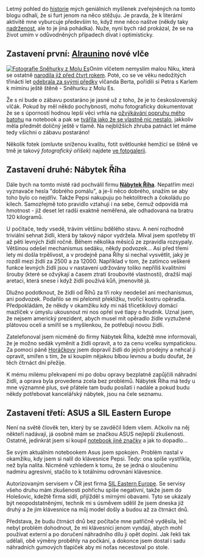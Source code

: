 <!-- dcterms:identifier = riderweblog#187 -->
<!-- dcterms:title = Abych jenom nenadával... -->
<!-- dcterms:abstract = Trocha optimistického náhledu do života -->
<!-- np9:categoryId = 1 -->
<!-- x4w:category = Koně -->
<!-- np9:authorId = 1 -->
<!-- np9:authorEmail = michal.valasek@altairis.cz -->
<!-- dcterms:creator = Michal Altair Valášek -->
<!-- dcterms:created = 2004-12-11T04:22:08.503+01:00 -->
<!-- dcterms:dateAccepted = 2004-12-11T04:22:08.503+01:00 -->

Letmý pohled do [historie](/Archive.aspx) mých geniálních myšlenek zveřejněných na tomto blogu odhalí, že si furt jenom na něco stěžuju. Je pravda, že k literární aktivitě mne vyburcuje především to, když mne něco naštve (někdy taky [nadrženost](http://www.bdsm.cz/Search.aspx?text=falko&idx=a), ale to je jiná pohádka). Nuže, nyní bych rád prokázal, že se na život umím v odůvodněných případech dívat i optimisticky.

## Zastavení první: [Alraunino](http://www.alraune.cz/) nové vlče

[![Fotografie Sněhurky z Molu Es](http://gallery.rider.cz/esta/snehurka/20041210_prvni_setkani/20041210-172538-0000.jpg?w=253&h=300 "Takhle vypadá pětitýdenní štěně československého vlčáka")](http://gallery.rider.cz/esta/snehurka/20041210_prvni_setkani/default.xhtml)Oním vlčetem nemyslím malou Niku, která se ostatně [narodila již před čtvrt rokem](http://weblog.alraune.cz/entry/article-20040925.aspx). Poté, co se ve věku nedožitých třinácti let [odebrala za svými předky](http://weblog.alraune.cz/entry/article-20041004.aspx) vlčanda Berta, pořídili si Petra s Karlem k miminu ještě štěně - Sněhurku z Molu Es.

Že s ní bude o zábavu postaráno je jasné už z toho, že je to československý vlčák. Pokud by měl někdo pochybnosti, mohu fotograficky dokumentovat že se s úporností hodnou lepší věci vrhla na [ožvýkávání popruhu mého batohu](http://gallery.rider.cz/esta/snehurka/20041210_prvni_setkani/20041210-172824-0000.jpg.xhtml) na notebook a pak se [tvářila jako že se vlastně nic nestalo](http://gallery.rider.cz/esta/snehurka/20041210_prvni_setkani/20041210-172832-0000.jpg.xhtml), jakkoliv měla předmět doličný ještě v tlamě. Na nejbližších zhruba patnáct let máme tedy všichni o zábavu postaráno!

Několik fotek (omluvte sníženou kvalitu, fotit světlounké hemžící se štěně ve tmě je takový *fotografický oříšek*) najdete [ve fotogalerii](http://gallery.rider.cz/esta/snehurka/20041210_prvni_setkani/default.xhtml).

## Zastavení druhé: Nábytek Říha

Dále bych na tomto místě rád pochválil firmu **[Nábytek Říha](http://www.nabytekriha.cz/)**. Nepatřím mezi vyznavače hesla "dobrého pomálu", a je-li něco dobrého, snažím se aby toho bylo co nejdřív. Takže Pepsi nakupuju po hektolitrech a čokoládu po kilech. Samozřejmě toto pravidlo vztahuji i na sebe, čemuž odpovídá má hmotnost - již deset let radši exaktně neměřená, ale odhadovaná na bratru 120 kilogramů.

U počítače, tedy vsedě, trávím většinu bdělého stavu. A není rozhodně triviální sehnat židli, která by takový nápor vydržela. Míval jsem spotřeby tří až pěti levných židlí ročně. Během několika měsíců ze zpravidla rozsypaly. Většinou odešel mechanismus sedáku, někdy podvozek... Asi před třemi lety mi došla trpělivost, a v prodejně pana Říhy si nechal vysvětlit, jaký je rozdíl mezi židlí za 2500 a za 12000. Například v tom, že zatímco veškeré funkce levných židlí jsou v nastavení udržovány toliko nepříliš kvalitními šrouby (které se ožvýkají a časem ztratí šroubovité vlastnosti), dražší mají aretaci, která snese i když židli používá kůň, jmenovitě já.

Dlužno podotknout, že židli od Říhů za tři roky neodešel ani mechanismus, ani podvozek. Podařilo se mi přelomit překližku, tvořící kostru opěradla. Předpokládám, že někdy v okamžiku kdy mi náš třicetikilový domácí mazlíček v úmyslu ukousnout mi nos opřel své tlapy o hrudník. Uznal jsem, že nejsem americký prezident, abych musel mít opěradlo židle vyztužené plátovou ocelí a smířil se s myšlenkou, že potřebuji novou židli.

Zatelefonoval jsem nicméně do firmy Nábytek Říha, kdežtě mne informovali, že je možno sedák vyměnit a židli opravit, a to za cenu vcelku sympatickou. Za pomoci páně [Horáčkovy](http://www.rebel-kuze.cz/) jsem dopravil židli do jejich prodejny a nehcal ji opravit, smířen s tím, že si koupím nějakou blbou levnou a budu doufat, že těch čtrnáct dní přežije.

K mému milému překvapení mi po dobu opravy bezplatně zapůjčili náhradní židli, a oprava byla provedena zcela bez problémů. Nábytek Říha má tedy u mne významné plus, své přátele tam budu posílati i nadále a pokud budu někdy potřebovat kancelářský nábytek, jsou na čele seznamu.

## Zastavení třetí: ASUS a SIL Eastern Europe

Není na světě člověk ten, který by se zavděčil lidem všem. Ačkoliv na něj někteří nadávají, já osobně mám se značkou ASUS nejlepší zkušenosti. Ostatně, jedinkrát jsem si koupil [notebook jiné značky](/entry/article-20040310.aspx) a jak to dopadlo...

Se svým aktuálním notebookem Asus jsem spokojen. Problém nastal v okamžiku, kdy jsem si nalil do klávesnice Pepsi. Tedy: ona spíše vystříkla, než byla nalita. Nicméně vzhledem k tomu, že se jedná o sloučeninu nadmíru agresivní, stačilo to k totálnímu odrovnání klávesnice.

Autorizovaným servisem v ČR jest firma [SIL Eastern Europe](http://www.sil.cz/). Se servisy všeho druhu mám zkušenosti pohříchu spíše negativní, takže jsem do Holešovic, kdežtě firma sídlí, přijížděl s mírnými obavami. Tyto se ukázaly být neopodstatněnými, technik mi s úsměvem sdělil že jsem dneska již druhý a že jim klávesnice na můj model došly a budou až za čtrnáct dnů. 

Představa, že budu čtrnáct dnů bez počítače mne patřičně vyděsila, leč nebyl problém dohodnout, že mi klávesnici jenom vyndají, abych mohl používat externí a po doručení náhradního dílu ji opět doplní. Jak řekli tak udělali, obě výměny proběhly na počkání, a dokonce jsem dostal i sadu náhradních gumových tlapiček aby mi noťas necestoval po stole.